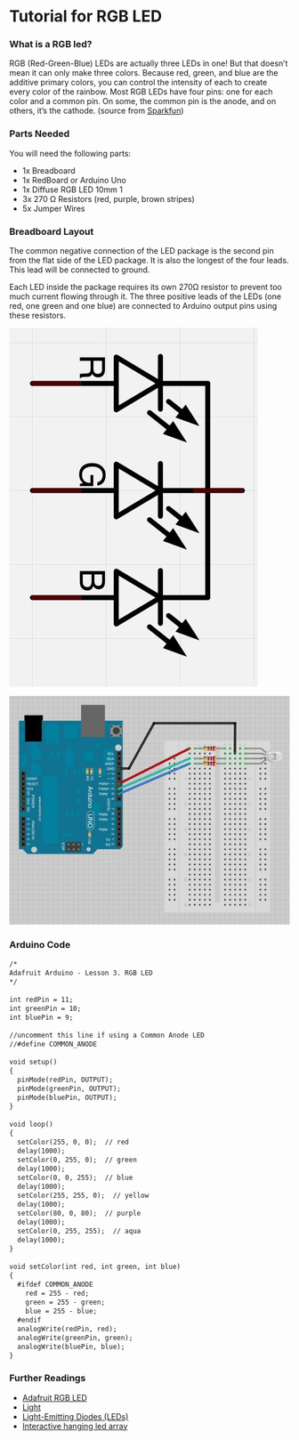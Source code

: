 # Tutorial for RGB LED

### What is a RGB led?
RGB (Red-Green-Blue) LEDs are actually three LEDs in one! But that doesn’t mean it can only make three colors. Because red, green, and blue are the additive primary colors, you can control the intensity of each to create every color of the rainbow. Most RGB LEDs have four pins: one for each color and a common pin. On some, the common pin is the anode, and on others, it’s the cathode. (source from [Sparkfun](https://learn.sparkfun.com/tutorials/light-emitting-diodes-leds?_ga=1.197623468.2032224429.1485120996))


### Parts Needed

You will need the following parts:
- 1x Breadboard
- 1x RedBoard or Arduino Uno
- 1x Diffuse RGB LED 10mm 1
- 3x 270 Ω Resistors (red, purple, brown stripes)
- 5x Jumper Wires

### Breadboard Layout
The common negative connection of the LED package is the second pin from the flat side of the LED package. It is also the longest of the four leads. This lead will be connected to ground.

Each LED inside the package requires its own 270Ω resistor to prevent too much current flowing through it. The three positive leads of the LEDs (one red, one green and one blue) are connected to Arduino output pins using these resistors.

![LED](https://github.com/ChenatYuchenZhang/bfadtcorelab2017spr/blob/master/Week10_light/img/learn_arduino_rdb_led_cct_symbol.jpg "RGB LED")

![Wiring](https://github.com/ChenatYuchenZhang/bfadtcorelab2017spr/blob/master/Week10_light/img/learn_arduino_fritzing.jpg "RGB LED Wiring")

### Arduino Code
```
/*
Adafruit Arduino - Lesson 3. RGB LED
*/

int redPin = 11;
int greenPin = 10;
int bluePin = 9;

//uncomment this line if using a Common Anode LED
//#define COMMON_ANODE

void setup()
{
  pinMode(redPin, OUTPUT);
  pinMode(greenPin, OUTPUT);
  pinMode(bluePin, OUTPUT);  
}

void loop()
{
  setColor(255, 0, 0);  // red
  delay(1000);
  setColor(0, 255, 0);  // green
  delay(1000);
  setColor(0, 0, 255);  // blue
  delay(1000);
  setColor(255, 255, 0);  // yellow
  delay(1000);  
  setColor(80, 0, 80);  // purple
  delay(1000);
  setColor(0, 255, 255);  // aqua
  delay(1000);
}

void setColor(int red, int green, int blue)
{
  #ifdef COMMON_ANODE
    red = 255 - red;
    green = 255 - green;
    blue = 255 - blue;
  #endif
  analogWrite(redPin, red);
  analogWrite(greenPin, green);
  analogWrite(bluePin, blue);  
}
```

### Further Readings
- [Adafruit RGB LED](https://learn.adafruit.com/adafruit-arduino-lesson-3-rgb-leds)
- [Light](https://learn.sparkfun.com/tutorials/light)
- [Light-Emitting Diodes (LEDs)](https://learn.sparkfun.com/tutorials/light-emitting-diodes-leds?_ga=1.197623468.2032224429.1485120996)
- [Interactive hanging led array](https://learn.sparkfun.com/tutorials/interactive-hanging-led-array)
